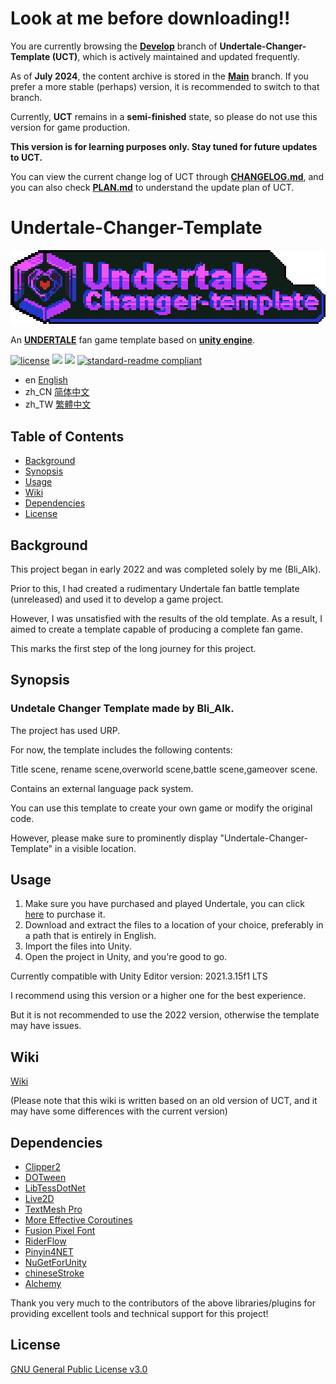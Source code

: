 # Look at me before downloading!!
You are currently browsing the **[Develop](https://github.com/Bli-AIk/Undertale-Changer-Template/tree/develop)** branch of **Undertale-Changer-Template (UCT)**, which is actively maintained and updated frequently.

As of **July 2024**, the content archive is stored in the [**Main**](https://github.com/Bli-AIk/Undertale-Changer-Template/tree/main) branch. If you prefer a more stable (perhaps) version, it is recommended to switch to that branch.

Currently, **UCT** remains in a **semi-finished** state, so please do not use this version for game production.

**This version is for learning purposes only. Stay tuned for future updates to UCT.**

You can view the current change log of UCT through [**CHANGELOG.md**](CHANGELOG.md), and you can also check **[PLAN.md](PLAN.md)** to understand the update plan of UCT.

# Undertale-Changer-Template

<p align="center">
  <img src="logo.png" style="image-rendering: pixelated;">
</p>


An [**UNDERTALE**](https://undertale.com/) fan game template based on [**unity engine**](https://unity.com).

[![license](https://img.shields.io/github/license/Bli-AIk/Undertale-Changer-Template
)](LICENSE)
<img src="https://img.shields.io/github/repo-size/Bli-AIk/Undertale-Changer-Template.svg"/>
<img src="https://img.shields.io/github/last-commit/Bli-AIk/Undertale-Changer-Template.svg"/>
[![standard-readme compliant](https://img.shields.io/badge/readme%20style-standard-brightgreen.svg?style=flat-square)](https://github.com/RichardLitt/standard-readme)

- en [English](readme.md)
- zh_CN [简体中文](README.zh_CN.md)
- zh_TW [繁體中文](README.zh_TW.md)

## Table of Contents

- [Background](#background)
- [Synopsis](#synopsis)
- [Usage](#usage)
- [Wiki](#wiki)
- [Dependencies](#Dependencies)
- [License](#license)


## Background
This project began in early 2022 and was completed solely by me (Bli_AIk).

Prior to this, I had created a rudimentary Undertale fan battle template (unreleased) and used it to develop a game project.

However, I was unsatisfied with the results of the old template. As a result, I aimed to create a template capable of producing a complete fan game.

This marks the first step of the long journey for this project.

## Synopsis
### Undetale Changer Template made by Bli_AIk.

The project has used URP.

For now, the template includes the following contents:

Title scene, rename scene,overworld scene,battle scene,gameover scene.

Contains an external language pack system.

You can use this template to create your own game or modify the original code. 

However, please make sure to prominently display "Undertale-Changer-Template" in a visible location.


## Usage
1. Make sure you have purchased and played Undertale, you can click [here](https://undertale.com/) to purchase it.
2. Download and extract the files to a location of your choice, preferably in a path that is entirely in English.
3. Import the files into Unity.
4. Open the project in Unity, and you're good to go.

Currently compatible with Unity Editor version: 2021.3.15f1 LTS

I recommend using this version or a higher one for the best experience.

But it is not recommended to use the 2022 version, otherwise the template may have issues.


## Wiki

[Wiki](https://github.com/Bli-AIk/Undertale-Changer-Template/wiki)

(Please note that this wiki is written based on an old version of UCT, and it may have some differences with the current version)

## Dependencies
- [Clipper2](https://github.com/AngusJohnson/Clipper2)
- [DOTween](https://dotween.demigiant.com/)
- [LibTessDotNet](https://github.com/speps/LibTessDotNet)
- [Live2D](https://www.live2d.com/cubism/download/viewer-unity/)
- [TextMesh Pro](https://docs.unity3d.com/Packages/com.unity.textmeshpro@2.1/manual/index.html)
- [More Effective Coroutines](http://trinary.tech/category/mec/)
- [Fusion Pixel Font](https://github.com/TakWolf/fusion-pixel-font)
- [RiderFlow](https://www.jetbrains.com/riderflow/)
- [Pinyin4NET](https://github.com/hyjiacan/Pinyin4NET)
- [NuGetForUnity](https://github.com/GlitchEnzo/NuGetForUnity)
- [chineseStroke](https://github.com/WTree/chineseStroke)
- [Alchemy](https://github.com/AnnulusGames/Alchemy)

Thank you very much to the contributors of the above libraries/plugins for providing excellent tools and technical support for this project!

## License

[GNU General Public License v3.0](../main/LICENSE)

